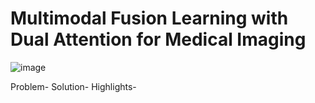 # **Multimodal Fusion Learning with Dual Attention for Medical Imaging**

![image](https://github.com/user-attachments/assets/183e6cfa-c351-4fac-a2ee-5058c5a3a883)


Problem-
Solution-
Highlights-



